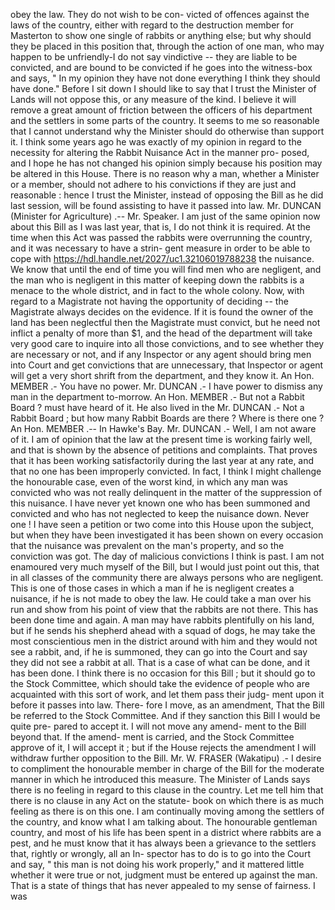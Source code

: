 obey the law. They do not wish to be con- victed of offences against the laws of the country, either with regard to the destruction member for Masterton to show one single of rabbits or anything else; but why should they be placed in this position that, through the action of one man, who may happen to be unfriendly-I do not say vindictive -- they are liable to be convicted, and are bound to be convicted if he goes into the witness-box and says, " In my opinion they have not done everything I think they should have done." Before I sit down I should like to say that I trust the Minister of Lands will not oppose this, or any measure of the kind. I believe it will remove a great amount of friction between the officers of his department and the settlers in some parts of the country. It seems to me so reasonable that I cannot understand why the Minister should do otherwise than support it. I think some years ago he was exactly of my opinion in regard to the necessity for altering the Rabbit Nuisance Act in the manner pro- posed, and I hope he has not changed his opinion simply because his position may be altered in this House. There is no reason why a man, whether a Minister or a member, should not adhere to his convictions if they are just and reasonable : hence I trust the Minister, instead of opposing the Bill as he did last session, will be found assisting to have it passed into law. Mr. DUNCAN (Minister for Agriculture) .-- Mr. Speaker. I am just of the same opinion now about this Bill as I was last year, that is, I do not think it is required. At the time when this Act was passed the rabbits were overrunning the country, and it was necessary to have a strin- gent measure in order to be able to cope with https://hdl.handle.net/2027/uc1.32106019788238 the nuisance. We know that until the end of time you will find men who are negligent, and the man who is negligent in this matter of keeping down the rabbits is a menace to the whole district, and in fact to the whole colony. Now, with regard to a Magistrate not having the opportunity of deciding -- the Magistrate always decides on the evidence. If it is found the owner of the land has been neglectful then the Magistrate must convict, but he need not inflict a penalty of more than $1, and the head of the department will take very good care to inquire into all those convictions, and to see whether they are necessary or not, and if any Inspector or any agent should bring men into Court and get convictions that are unnecessary, that Inspector or agent will get a very short shrift from the department, and they know it. An Hon. MEMBER .- You have no power. Mr. DUNCAN .- I have power to dismiss any man in the department to-morrow. An Hon. MEMBER .- But not a Rabbit Board ? must have heard of it. He also lived in the Mr. DUNCAN .- Not a Rabbit Board ; but how many Rabbit Boards are there ? Where is there one ? An Hon. MEMBER .-- In Hawke's Bay. Mr. DUNCAN .- Well, I am not aware of it. I am of opinion that the law at the present time is working fairly well, and that is shown by the absence of petitions and complaints. That proves that it has been working satisfactorily during the last year at any rate, and that no one has been improperly convicted. In fact, I think I might challenge the honourable case, even of the worst kind, in which any man was convicted who was not really delinquent in the matter of the suppression of this nuisance. I have never yet known one who has been summoned and convicted and who has not neglected to keep the nuisance down. Never one ! I have seen a petition or two come into this House upon the subject, but when they have been investigated it has been shown on every occasion that the nuisance was prevalent on the man's property, and so the conviction was got. The day of malicious convictions I think is past. I am not enamoured very much myself of the Bill, but I would just point out this, that in all classes of the community there are always persons who are negligent. This is one of those cases in which a man if he is negligent creates a nuisance, if he is not made to obey the law. He could take a man over his run and show from his point of view that the rabbits are not there. This has been done time and again. A man may have rabbits plentifully on his land, but if he sends his shepherd ahead with a squad of dogs, he may take the most conscientious men in the district around with him and they would not see a rabbit, and, if he is summoned, they can go into the Court and say they did not see a rabbit at all. That is a case of what can be done, and it has been done. I think there is no occasion for this Bill ; but it should go to the Stock Committee, which should take the evidence of people who are acquainted with this sort of work, and let them pass their judg- ment upon it before it passes into law. There- fore I move, as an amendment, That the Bill be referred to the Stock Committee. And if they sanction this Bill I would be quite pre- pared to accept it. I will not move any amend- ment to the Bill beyond that. If the amend- ment is carried, and the Stock Committee approve of it, I will accept it ; but if the House rejects the amendment I will withdraw further opposition to the Bill. Mr. W. FRASER (Wakatipu) .- I desire to compliment the honourable member in charge of the Bill for the moderate manner in which he introduced this measure. The Minister of Lands says there is no feeling in regard to this clause in the country. Let me tell him that there is no clause in any Act on the statute- book on which there is as much feeling as there is on this one. I am continually moving among the settlers of the country, and know what I am talking about. The honourable gentleman country, and most of his life has been spent in a district where rabbits are a pest, and he must know that it has always been a grievance to the settlers that, rightly or wrongly, all an In- spector has to do is to go into the Court and say, " this man is not doing his work properly," and it mattered little whether it were true or not, judgment must be entered up against the man. That is a state of things that has never appealed to my sense of fairness. I was 